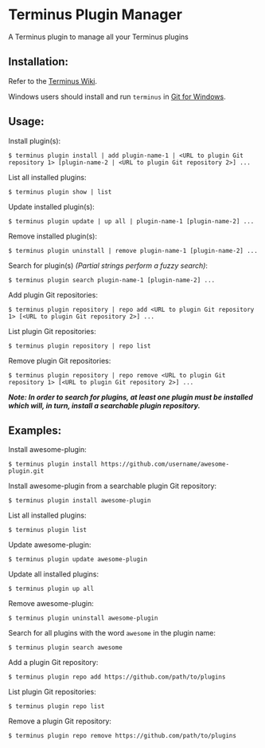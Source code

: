 # Terminus Plugin Manager

A Terminus plugin to manage all your Terminus plugins

## Installation:

Refer to the [Terminus Wiki](https://github.com/pantheon-systems/terminus/wiki/Plugins).

Windows users should install and run `terminus` in [Git for Windows](https://git-for-windows.github.io/).

## Usage:
Install plugin(s):
```
$ terminus plugin install | add plugin-name-1 | <URL to plugin Git repository 1> [plugin-name-2 | <URL to plugin Git repository 2>] ...
```
List all installed plugins:
```
$ terminus plugin show | list
```
Update installed plugin(s):
```
$ terminus plugin update | up all | plugin-name-1 [plugin-name-2] ...
```
Remove installed plugin(s):
```
$ terminus plugin uninstall | remove plugin-name-1 [plugin-name-2] ...
```
Search for plugin(s) *(Partial strings perform a fuzzy search)*:
```
$ terminus plugin search plugin-name-1 [plugin-name-2] ...
```
Add plugin Git repositories:
```
$ terminus plugin repository | repo add <URL to plugin Git repository 1> [<URL to plugin Git repository 2>] ...
```
List plugin Git repositories:
```
$ terminus plugin repository | repo list
```
Remove plugin Git repositories:
```
$ terminus plugin repository | repo remove <URL to plugin Git repository 1> [<URL to plugin Git repository 2>] ...
```

**_Note: In order to search for plugins, at least one plugin must be installed which will, in turn, install a searchable plugin repository._**

## Examples:
Install awesome-plugin:
```
$ terminus plugin install https://github.com/username/awesome-plugin.git
```
Install awesome-plugin from a searchable plugin Git repository:
```
$ terminus plugin install awesome-plugin
```
List all installed plugins:
```
$ terminus plugin list
```
Update awesome-plugin:
```
$ terminus plugin update awesome-plugin
```
Update all installed plugins:
```
$ terminus plugin up all
```
Remove awesome-plugin:
```
$ terminus plugin uninstall awesome-plugin
```
Search for all plugins with the word `awesome` in the plugin name:
```
$ terminus plugin search awesome
```
Add a plugin Git repository:
```
$ terminus plugin repo add https://github.com/path/to/plugins
```
List plugin Git repositories:
```
$ terminus plugin repo list
```
Remove a plugin Git repository:
```
$ terminus plugin repo remove https://github.com/path/to/plugins
```
